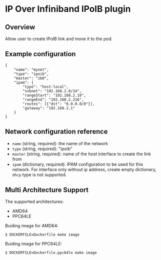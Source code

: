 # IP Over Infiniband IPoIB plugin

## Overview

Allow user to create IPoIB link and move it to the pod.

## Example configuration

```
{
	"name": "mynet",
	"type": "ipoib",
	"master": "ib0",
	"ipam": {
        "type": "host-local",
        "subnet": "192.168.2.0/24",
        "rangeStart": "192.168.2.10",
        "rangeEnd": "192.168.2.216",
        "routes": [{"dst": "0.0.0.0/0"}],
        "gateway": "192.168.2.1"
    }
}
```

## Network configuration reference

* `name` (string, required): the name of the network
* `type` (string, required): "ipoib"
* `master` (string, required): name of the host interface to create the link from
* `ipam` (dictionary, required): IPAM configuration to be used for this network. For interface only without ip address, create empty dictionary, `dhcp` type is not supported.

## Multi Architecture Support
The supported architectures:
* AMD64
* PPC64LE

Buiding image for AMD64:
```
$ DOCKERFILE=Dockerfile make image 
```
Buiding image for PPC64LE:
```
$ DOCKERFILE=Dockerfile.ppc64le make image        
```
